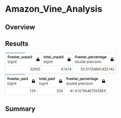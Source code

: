 # Amazon_Vine_Analysis

## Overview


## Results
![alt text](pgAdmin4_lgHVeppVMf.png) <br />
![alt text](pgAdmin4_pwyT3gmNpW.png)
## Summary

